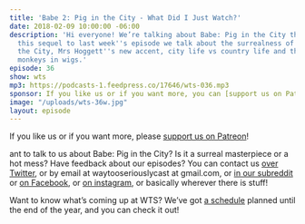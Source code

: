 ```yaml
---
title: 'Babe 2: Pig in the City - What Did I Just Watch?'
date: 2018-02-09 10:00:00 -06:00
description: 'Hi everyone! We’re talking about Babe: Pig in the City this week. In
  this sequel to last week''s episode we talk about the surrealness of Babe: Pig in
  the City, Mrs Hoggett''s new accent, city life vs country life and the ethics of
  monkeys in wigs.'
episode: 36
show: wts
mp3: https://podcasts-1.feedpress.co/17646/wts-036.mp3
sponsor: If you like us or if you want more, you can [support us on Patreon](https://www.patreon.com/clockworkscast)!
image: "/uploads/wts-36w.jpg"
layout: episode
---
```


If you like us or if you want more, please [support us on Patreon](https://www.patreon.com/clockworkscast)!

ant to talk to us about Babe: Pig in the City? Is it a surreal masterpiece or a hot mess? Have feedback about our episodes? You can contact us [over Twitter](http://www.twitter.com/wtscast), or by email at waytooseriouslycast at gmail.com, or [in our subreddit](https://www.reddit.com/r/Goodstuff_fm/) or [on Facebook](http://www.facebook.com/wtscast), or [on instagram](https://www.instagram.com/waytooseriously/), or basically wherever there is stuff!

Want to know what’s coming up at WTS? We’ve got [a schedule](https://docs.google.com/document/d/1f6fvTgbzQOCUD_potL6mWClmSC3D2cOBgKz36OwSC68) planned until the end of the year, and you can check it out!

